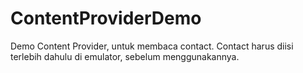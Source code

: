 # ContentProviderDemo
Demo Content Provider, untuk membaca contact. Contact harus diisi terlebih dahulu di emulator, sebelum menggunakannya.

